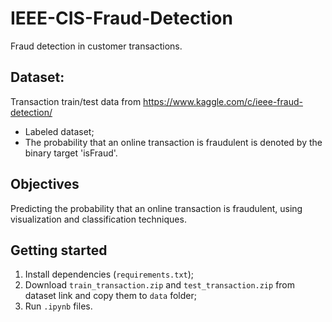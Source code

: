 # IEEE-CIS-Fraud-Detection

Fraud detection in customer transactions.

## Dataset:

Transaction train/test data from https://www.kaggle.com/c/ieee-fraud-detection/

- Labeled dataset;
- The probability that an online transaction is fraudulent is denoted by the binary target 'isFraud'.

## Objectives

Predicting the probability that an online transaction is fraudulent, using visualization and classification techniques.

## Getting started

1. Install dependencies (`requirements.txt`);
2. Download `train_transaction.zip` and `test_transaction.zip` from dataset link and copy them to `data` folder;
3. Run `.ipynb` files.
